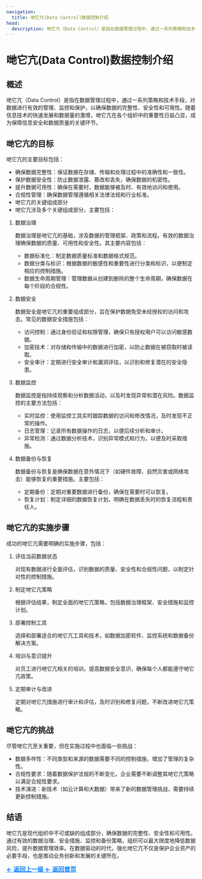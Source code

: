 ```yaml
---
navigation:
  title: 哋它亢(Data Control)数据控制介绍
head:
  description: 哋它亢（Data Control）是指在数据管理过程中，通过一系列策略和技术手段，对数据进行有效的管理、监控和保护，以确保数据的完整性、安全性和可用性。随着信息技术的快速发展和数据量的激增，哋它亢在各个组织中的重要性日益凸显，成为保障信息安全和数据质量的关键环节。
---
```


# 哋它亢(Data Control)数据控制介绍

## 概述

哋它亢（Data Control）是指在数据管理过程中，通过一系列策略和技术手段，对数据进行有效的管理、监控和保护，以确保数据的完整性、安全性和可用性。随着信息技术的快速发展和数据量的激增，哋它亢在各个组织中的重要性日益凸显，成为保障信息安全和数据质量的关键环节。

## 哋它亢的目标

哋它亢的主要目标包括：

- 确保数据完整性：保证数据在存储、传输和处理过程中的准确性和一致性。
- 保护数据安全性：防止数据泄露、篡改和丢失，确保数据的机密性。
- 提升数据可用性：确保在需要时，数据能够被及时、有效地访问和使用。
- 合规性管理：确保数据管理遵循相关法律法规和行业标准。
- 哋它亢的关键组成部分
- 哋它亢涉及多个关键组成部分，主要包括：

1. 数据治理

    数据治理是哋它亢的基础，涉及数据的管理框架、政策和流程。有效的数据治理确保数据的质量、可用性和安全性。其主要内容包括：

   - 数据标准化：制定数据质量标准和数据格式规范。
   - 数据分类与标识：根据数据的敏感性和重要性进行分类和标识，以便制定相应的控制措施。
   - 数据生命周期管理：管理数据从创建到删除的整个生命周期，确保数据在每个阶段的合规性。

2. 数据安全

    数据安全是哋它亢的重要组成部分，旨在保护数据免受未经授权的访问和攻击。常见的数据安全措施包括：

   - 访问控制：通过身份验证和权限管理，确保只有授权用户可以访问敏感数据。
   - 加密技术：对存储和传输中的数据进行加密，以防止数据在被窃取时被读取。
   - 安全审计：定期进行安全审计和漏洞评估，以识别和修复潜在的安全隐患。

3. 数据监控

    数据监控是指持续观察和分析数据活动，以及时发现异常和潜在风险。数据监控的主要方法包括：

   - 实时监控：使用监控工具实时跟踪数据的访问和修改情况，及时发现不正常的操作。
   - 日志管理：记录所有数据操作的日志，以便后续分析和审计。
   - 异常检测：通过数据分析技术，识别异常模式和行为，以便及时采取措施。

4. 数据备份与恢复

    数据备份与恢复是确保数据在意外情况下（如硬件故障、自然灾害或网络攻击）能够恢复的重要措施。主要包括：

   - 定期备份：定期对重要数据进行备份，确保在需要时可以恢复。
   - 恢复计划：制定详细的数据恢复计划，明确在数据丢失时的恢复流程和责任人。

## 哋它亢的实施步骤

成功的哋它亢需要明确的实施步骤，包括：

1. 评估当前数据状态

    对现有数据进行全面评估，识别数据的质量、安全性和合规性问题，以制定针对性的控制措施。

2. 制定哋它亢策略

    根据评估结果，制定全面的哋它亢策略，包括数据治理框架、安全措施和监控计划。

3. 部署控制工具

    选择和部署适合的哋它亢工具和技术，如数据加密软件、监控系统和数据备份解决方案。

4. 培训与意识提升

    对员工进行哋它亢相关的培训，提高数据安全意识，确保每个人都能遵守哋它亢政策。

5. 定期审计与改进

    定期对哋它亢措施进行审计和评估，及时识别和修复问题，不断改进哋它亢策略。

## 哋它亢的挑战

尽管哋它亢至关重要，但在实施过程中也面临一些挑战：

- 数据多样性：不同类型和来源的数据需要不同的控制措施，增加了管理的复杂性。
- 合规性要求：随着数据保护法规的不断变化，企业需要不断调整其哋它亢策略以满足合规性要求。
- 技术演进：新技术（如云计算和大数据）带来了新的数据管理挑战，需要持续更新控制措施。

## 结语

哋它亢是现代组织中不可或缺的组成部分，确保数据的完整性、安全性和可用性。通过有效的数据治理、安全措施、监控和备份策略，组织可以最大限度地降低数据风险，提升数据管理效率。在数据驱动的时代，强化哋它亢不仅是保护企业资产的必要手段，也是推动业务创新和发展的关键所在。

<a href="http://datacon-14351.xyz/datacon" style="color: #007bff; text-decoration: underline; font-weight: bold; font-size: 16px;">     ← 返回上一级 </a> <a href="http://datacon-14351.xyz/" style="color: #007bff; text-decoration: underline; font-weight: bold; font-size: 16px;">     ← 返回首页</a>


